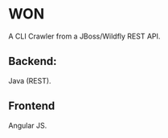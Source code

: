 WON
==========================

A CLI Crawler from a JBoss/Wildfly REST API.

Backend: 
--------
Java (REST).

Frontend
----------
Angular JS.

